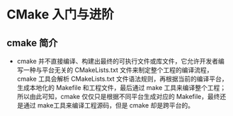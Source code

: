 # CMake 入门与进阶
## cmake 简介
* cmake 并不直接编译、构建出最终的可执行文件或库文件，它允许开发者编写一种与平台无关的 CMakeLists.txt 文件来制定整个工程的编译流程，cmake 工具会解析 CMakeLists.txt 文件语法规则，再根据当前的编译平台，生成本地化的 Makefile 和工程文件，最后通过 make 工具来编译整个工程；所以由此可知，cmake 仅仅只是根据不同平台生成对应的 Makefile，最终还是通过 make工具来编译工程源码，但是 cmake 却是跨平台的。

